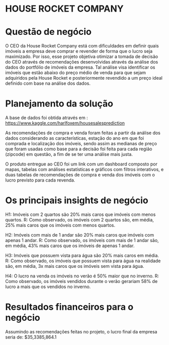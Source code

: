 # HOUSE ROCKET COMPANY  
# Questão de negócio

O CEO da House Rocket Company está com dificuldades em definir quais imóveis a empresa deve comprar e revender de forma que o lucro seja maximizado. 
Por isso, esse projeto objetiva otimizar a tomada de decisão do CEO através de recomendações desenvolvidas através da análise dos dados do portfólio de imóveis da empresa. Tal análise visa identificar os imóveis que estão abaixo do preço médio de venda para que sejam adquiridos pela House Rocket e posteriormente revendido a um preço ideal definido com base na análise dos dados. 

# Planejamento da solução

A base de dados foi obtida através em : https://www.kaggle.com/harlfoxem/housesalesprediction

As recomendações de compra e venda foram feitas a partir da análise dos dados considerando as características, estação do ano em que foi comprada e localização dos imóveis, sendo assim as medianas de preço que foram usadas como base para a decisão foi feita para cada região (zipcode) em questão, a fim de se ter uma análise mais justa.

O produto entregue ao CEO foi um link com um dashboard composto por mapas, tabelas com análises estatísticas e gráficos com filtros interativos, e duas tabelas de recomendações de compra e venda dos imóveis com o lucro previsto para cada revenda.

# Os principais insights de negócio

H1: Imóveis com 2 quartos são 20% mais caros que imóveis com menos quartos.
R: Como observado, os imóveis com 2 quartos são, em média, 25% mais caros que os imóveis com menos quartos.

H2: Imóveis com mais de 1 andar são 20% mais caros que imóveis com apenas 1 andar.
R: Como observado, os imóveis com mais de 1 andar são, em média, 43% mais caros que os imóveis de apenas 1 andar.

H3: Imóveis que possuem vista para água são 20% mais caros em média.
R: Como observado, os imóveis que possuem vista para água na realidade são, em média, 3x mais caros que os imóveis sem vista para água.

H4: O lucro na venda os imóveis no verão é 50% maior que no inverno.
R: Como observado, os imóveis vendidos durante o verão gerariam 58% de lucro a mais que os vendidos no inverno.

# Resultados financeiros para o negócio

Assumindo as recomendações feitas no projeto, o lucro final da empresa seria de: $35,3385,864.1

